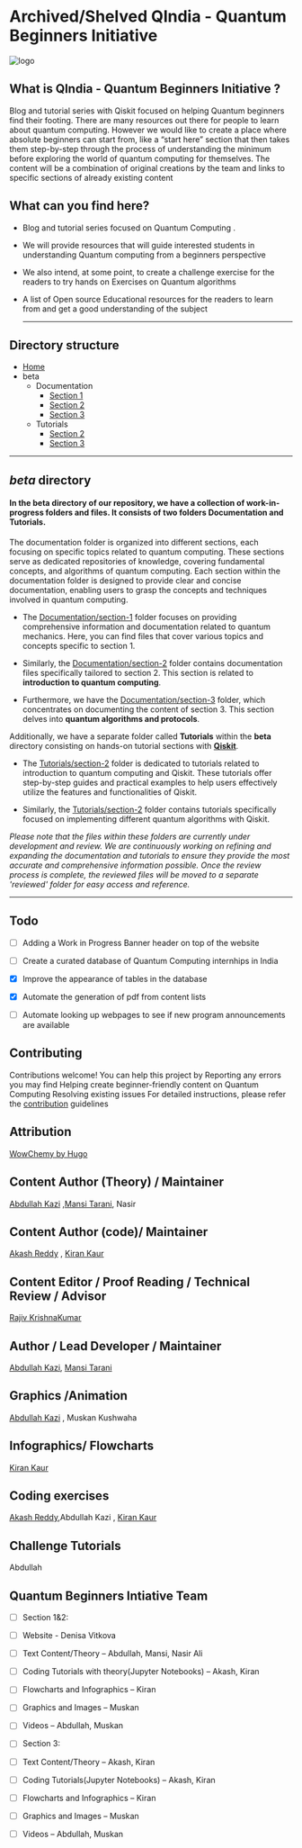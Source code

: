 # Archived/Shelved QIndia - Quantum Beginners Initiative

![logo](https://github.com/AbdullahKazi500/QIndia.github.io/assets/75779966/79a45128-74b9-4d49-9206-cccb342e5bfb)



## What is QIndia - Quantum Beginners Initiative ?

Blog and tutorial series with Qiskit focused on helping Quantum beginners find their footing. There are many resources out there for people to learn about quantum computing. However we would like to create a place where absolute beginners can start from, like a “start here” section that then takes them step-by-step through the process of understanding the minimum before exploring the world of quantum computing for themselves. The content will be a combination of original creations by the team and links to specific sections of already existing content

## What can you find here?

- Blog and tutorial series focused on Quantum Computing .

- We will provide resources that will guide interested students in understanding Quantum computing from a beginners perspective 

- We also intend, at some point, to create a challenge exercise for the readers to try hands on Exercises on Quantum algorithms 

- A list of Open source Educational resources for the readers to learn from and get a good understanding of the subject

  ---

## Directory structure

- [Home](https://github.com/AbdullahKazi500/QIndiaQIB/tree/main)
- beta
  - Documentation
    - [Section 1](beta/Documentation/section-1)
    - [Section 2](beta/Documentation/section-2)
    - [Section 3](beta/Documentation/section-3)
  - Tutorials
    - [Section 2](beta/Tutorials/section-2)
    - [Section 3](beta/Tutorials/section-3)

---

  ## *beta* directory


#### In the **beta** directory of our repository, we have a collection of work-in-progress folders and files. It consists of two folders Documentation and Tutorials.

The documentation folder is organized into different sections, each focusing on specific topics related to quantum computing. These sections serve as 
dedicated repositories of knowledge, covering fundamental concepts, and algorithms of quantum computing. Each section within the documentation folder is 
designed to provide clear and concise documentation, enabling users to grasp the concepts and techniques involved in quantum computing.

- The [Documentation/section-1](beta/Documentation/section-1) folder focuses on providing comprehensive information and documentation related to quantum mechanics. 
Here, you can find files that cover various topics and concepts specific to section 1.

- Similarly, the [Documentation/section-2](beta/Documentation/section-2) folder contains documentation files specifically tailored to section 2. 
This section is related to **introduction to quantum computing**.

- Furthermore, we have the [Documentation/section-3](beta/Documentation/section-3) folder, which concentrates on documenting the content of section 3. 
This section delves into **quantum algorithms and protocols**.

Additionally, we have a separate folder called **Tutorials** within the **beta** directory consisting on hands-on tutorial sections with [**Qiskit**](https://qiskit.org/). 
- The [Tutorials/section-2](beta/Tutorials/section-2) folder is dedicated to tutorials related to introduction to quantum computing and Qiskit.
  These tutorials offer step-by-step guides and practical examples to help users effectively utilize the features and functionalities of Qiskit.

- Similarly, the [Tutorials/section-2](beta/Tutorials/section-3) folder contains tutorials specifically focused on implementing different quantum algorithms with Qiskit.

*Please note that the files within these folders are currently under development and review. We are continuously working on refining and expanding the documentation and tutorials to ensure they provide the most accurate and comprehensive information possible. Once the review process is complete, the reviewed files will be moved to a separate 'reviewed' folder for easy access and reference.*

---

## Todo
- [ ] Adding a Work in Progress Banner header on top of the website 
- [ ] Create a curated database of Quantum Computing internhips in India
- [x] Improve the appearance of tables in the database
- [x] Automate the generation of pdf from content lists
- [ ] Automate looking up webpages to see if new program announcements are available 



## Contributing
Contributions welcome!
You can help this project by
Reporting any errors you may find
Helping create beginner-friendly content on Quantum Computing
Resolving existing issues
For detailed instructions, please refer the [contribution](https://github.com/AbdullahKazi500/QIndia.github.io/blob/master/Contributing.md) guidelines

## Attribution
[WowChemy by Hugo ](https://github.com/wowchemy)

## Content Author (Theory) / Maintainer
[Abdullah Kazi](https://github.com/AbdullahKazi500) ,[Mansi Tarani](https://github.com/MansiTarani?tab=repositories), Nasir


## Content Author (code)/ Maintainer
[Akash Reddy](https://github.com/Akash6300) , [Kiran Kaur](https://github.com/KyranKaur) 

## Content Editor / Proof Reading / Technical Review / Advisor 
[Rajiv KrishnaKumar](https://github.com/rajkk1)

## Author / Lead Developer / Maintainer
[Abdullah Kazi](https://github.com/AbdullahKazi500), [Mansi Tarani](https://github.com/MansiTarani?tab=repositories)

## Graphics /Animation 
[Abdullah Kazi](https://github.com/AbdullahKazi500) , Muskan Kushwaha

## Infographics/ Flowcharts 
[Kiran Kaur](https://github.com/KyranKaur)

## Coding exercises 
[Akash Reddy](https://github.com/Akash6300),Abdullah Kazi , [Kiran Kaur](https://github.com/KyranKaur)

##  Challenge Tutorials
Abdullah

## Quantum Beginners Intiative Team
- [ ] Section 1&2:
- [ ] Website - Denisa Vitkova
- [ ] Text Content/Theory – Abdullah, Mansi, Nasir Ali
- [ ] Coding Tutorials with theory(Jupyter Notebooks) – Akash, Kiran
- [ ] Flowcharts and Infographics – Kiran
- [ ] Graphics and Images – Muskan 
- [ ] Videos – Abdullah, Muskan
- [ ] Section 3:
- [ ] Text Content/Theory – Akash, Kiran
- [ ] Coding Tutorials(Jupyter Notebooks) – Akash, Kiran
- [ ] Flowcharts and Infographics – Kiran
- [ ] Graphics and Images – Muskan
- [ ] Videos – Abdullah, Muskan

